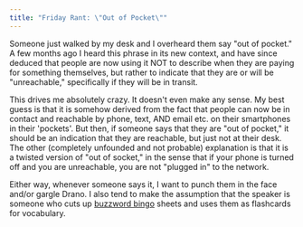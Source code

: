 ```yaml
---
title: "Friday Rant: \"Out of Pocket\""
---
```

Someone just walked by my desk and I overheard them say "out of pocket." A few
months ago I heard this phrase in its new context, and have since deduced that
people are now using it NOT to describe when they are paying for something
themselves, but rather to indicate that they are or will be "unreachable,"
specifically if they will be in transit.

  
This drives me absolutely crazy. It doesn't even make any sense. My best guess
is that it is somehow derived from the fact that people can now be in contact
and reachable by phone, text, AND email etc. on their smartphones in their
'pockets'. But then, if someone says that they are "out of pocket," it should
be an indication that they are reachable, but just not at their desk. The
other (completely unfounded and not probable) explanation is that it is a
twisted version of "out of socket," in the sense that if your phone is turned
off and you are unreachable, you are not "plugged in" to the network.

  
Either way, whenever someone says it, I want to punch them in the face and/or
gargle Drano. I also tend to make the assumption that the speaker is someone
who cuts up [buzzword bingo](http://lurkertech.com/buzzword-bingo/) sheets and
uses them as flashcards for vocabulary.


